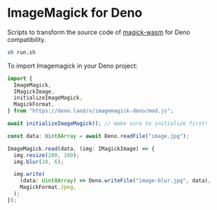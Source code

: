 # ImageMagick for Deno

Scripts to transform the source code of
[magick-wasm](https://github.com/dlemstra/magick-wasm) for Deno compatibility.

```sh
sh run.sh
```

To import Imagemagick in your Deno project:

```ts
import {
  ImageMagick,
  IMagickImage,
  initializeImageMagick,
  MagickFormat,
} from "https://deno.land/x/imagemagick-deno/mod.js";

await initializeImageMagick(); // make sure to initialize first!

const data: Uint8Array = await Deno.readFile("image.jpg");

ImageMagick.read(data, (img: IMagickImage) => {
  img.resize(200, 100);
  img.blur(20, 6);

  img.write(
    (data: Uint8Array) => Deno.writeFile("image-blur.jpg", data),
    MagickFormat.Jpeg,
  );
});
```
